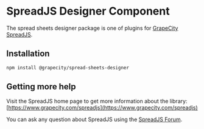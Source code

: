 # SpreadJS Designer Component

The spread sheets designer package is one of plugins for [GrapeCity SpreadJS](https://www.grapecity.com/spreadjs).

## Installation
```sh
npm install @grapecity/spread-sheets-designer
```

## Getting more help
Visit the SpreadJS home page to get more information about the library:
[https://www.grapecity.com/spreadjs](https://www.grapecity.com/spreadjs)

You can ask any question about SpreadJS using the [SpreadJS Forum](https://www.grapecity.com/forums/spreadjs).